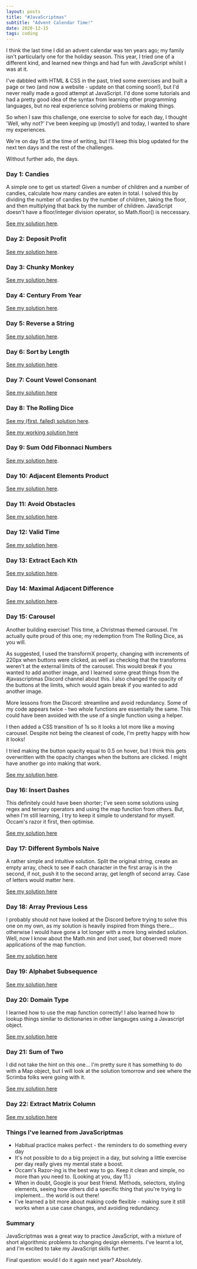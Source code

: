 ```yaml
---
layout: posts
title: "#JavaScriptmas"
subtitle: "Advent Calendar Time!"
date: 2020-12-15
tags: coding
---
```

I think the last time I did an advent calendar was ten years ago; my family isn't particularly one for the holiday season. This year, I tried one of a different kind, and learned new things and had fun with JavaScript whilst I was at it.  

I've dabbled with HTML & CSS in the past, tried some exercises and built a page or two (and now a website - update on that coming soon!), but I'd never really made a good attempt at JavaScript. I'd done some tutorials and had a pretty good idea of the syntax from learning other programming languages, but no real experience solving problems or making things.   

So when I saw this challenge, one exercise to solve for each day, I thought 'Well, why not?' I've been keeping up (mostly!) and today, I wanted to share my experiences.

We're on day 15 at the time of writing, but I'll keep this blog updated for the next ten days and the rest of the challenges.

Without further ado, the days.

### Day 1: Candies
A simple one to get us started! Given a number of children and a number of candies, calculate how many candies are eaten in total. I solved this by dividing the number of candies by the number of children, taking the floor, and then multiplying that back by the number of children. JavaScript doesn't have a floor/integer division operator, so Math.floor() is neccessary.

[See my solution here](https://scrimba.com/scrim/co1f44384934c1fdbbc718355).
### Day 2: Deposit Profit
[See my solution here](https://scrimba.com/scrim/co1b54ebfab29694cce1b4378).
### Day 3: Chunky Monkey
[See my solution here](https://scrimba.com/scrim/co5824198a5e18de25cf6abe8).
### Day 4: Century From Year
[See my solution here](https://scrimba.com/scrim/co52849c78dcc650998ab6c83).
### Day 5: Reverse a String
[See my solution here](https://scrimba.com/scrim/co5ba4a748dcca8380e2c6017).
### Day 6: Sort by Length
[See my solution here](https://scrimba.com/scrim/cod6e4d7282d98c64fc42eaec).
### Day 7: Count Vowel Consonant
[See my solution here](https://scrimba.com/scrim/cob6045b790defac072568f81)
### Day 8: The Rolling Dice
[See my (first, failed) solution here](https://scrimba.com/scrim/co88e44f6abb1cfbffd717fca).

[See my working solution here](https://scrimba.com/scrim/coc2c4209ad6c3dedd0b2475c)
### Day 9: Sum Odd Fibonnaci Numbers
[See my solution here](https://scrimba.com/scrim/coca94f228230312c10190da3).
### Day 10: Adjacent Elements Product
[See my solution here](https://scrimba.com/scrim/co575414ea3ef4c08edde6007).
### Day 11: Avoid Obstacles
[See my solution here](https://scrimba.com/scrim/co0c442f99a7c551161ac93de).
### Day 12: Valid Time
[See my solution here](https://scrimba.com/scrim/co853442287506cd6ab5f6d5b).
### Day 13: Extract Each Kth
[See my solution here](https://scrimba.com/scrim/co87f4f93bd909ace1065c4c6).
### Day 14: Maximal Adjacent Difference
[See my solution here](https://scrimba.com/scrim/co1c944c8a185c32106681e45).
### Day 15: Carousel
Another building exercise! This time, a Christmas themed carousel. I'm actually quite proud of this one; my redemption from The Rolling Dice, as you will.

As suggested, I used the transformX property, changing with increments of 220px when buttons were clicked, as well as checking that the transforms weren't at the external limits of the carousel. This would break if you wanted to add another image, and I learned some great things from the #javascriptmas Discord channel about this. I also changed the opacity of the buttons at the limits, which would again break if you wanted to add another image.

More lessons from the Discord: streamline and avoid redundancy. Some of my code appears twice - two whole functions are essentially the same. This could have been avoided with the use of a single function using a helper.

I then added a CSS transition of 1s so it looks a lot more like a moving carousel. Despite not being the cleanest of code, I'm pretty happy with how it looks!

I tried making the button opacity equal to 0.5 on hover, but I think this gets overwritten with the opacity changes when the buttons are clicked. I might have another go into making that work.

[See my solution here](https://scrimba.com/scrim/co1b54ebfab29694cce1b4378).

### Day 16: Insert Dashes

This definitely could have been shorter; I've seen some solutions using regex and ternary operators and using the map function from others. But, when I'm still learning, I try to keep it simple to understand for myself. Occam's razor it first, then optimise.

[See my solution here](https://scrimba.com/scrim/co6204f48a07258857cd985fb) 

### Day 17: Different Symbols Naive

A rather simple and intuitive solution. Split the original string, create an empty array, check to see if each character in the first array is in the second, if not, push it to the second array, get length of second array. Case of letters would matter here.

[See my solution here](https://scrimba.com/scrim/co7904720879a0e78bbfe151d) 

### Day 18: Array Previous Less

I probably should not have looked at the Discord before trying to solve this one on my own, as my solution is heavily inspired from things there... otherwise I would have gone a lot longer with a more long winded solution. Well, now I know about the Math.min and (not used, but observed) more applications of the map function.

[See my solution here](https://scrimba.com/scrim/co6c94007a6804a981eab8761) 

### Day 19: Alphabet Subsequence

[See my solution here](https://scrimba.com/scrim/co99b40b09478ce945acac846) 

### Day 20: Domain Type

I learned how to use the map function correctly! I also learned how to lookup things similar to dictionaries in other langauges using a Javascript object.

[See my solution here](https://scrimba.com/scrim/co8a549cd840b152195a27e24)

### Day 21: Sum of Two

I did not take the hint on this one... I'm pretty sure it has something to do with a Map object, but I will look at the solution tomorrow and see where the Scrimba folks were going with it.

[See my solution here](https://scrimba.com/scrim/co4e3472f9e7724e554092eaa)

### Day 22: Extract Matrix Column

[See my solution here](https://scrimba.com/scrim/coccb43f19c1308d6471a4608)


### Things I've learned from JavaScriptmas
* Habitual practice makes perfect - the reminders to do something every day  
* It's not possible to do a big project in a day, but solving a little exercise per day really gives my mental state a boost.
* Occam's Razor-ing is the best way to go. Keep it clean and simple, no more than you need to. (Looking at you, day 11.)
* When in doubt, Google is your best friend. Methods, selectors, styling elements, seeing how others did a specific thing that you're trying to implement... the world is out there!
* I've learned a bit more about making code flexible - making sure it still works when a use case changes, and avoiding redundancy.

### Summary
JavaScriptmas was a great way to practice JavaScript, with a mixture of short algorithmic problems to changing design elements. I've learnt a lot, and I'm excited to take my JavaScript skills further.

Final question: would I do it again next year? Absolutely.